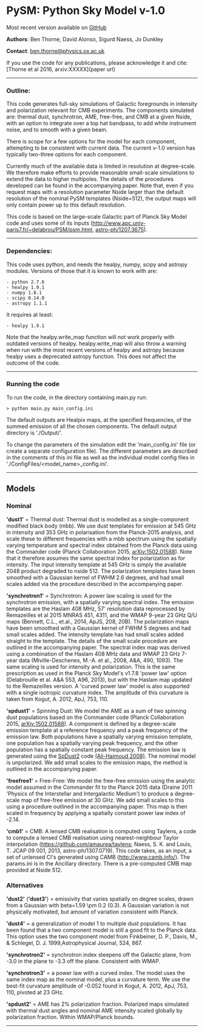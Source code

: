# PySM: Python Sky Model  v-1.0
Most recent version available on [GitHub](https://github.com/bthorne93/PySM)

**Authors**: Ben Thorne, David Alonso, Sigurd Naess, Jo Dunkley 

**Contact**: ben.thorne@physics.ox.ac.uk

If you use the code for any publications, please acknowledge it and cite:
[Thorne et al 2016, arxiv:XXXXX](paper url)

------------------------------------------------------------------------
### Outline:
This code generates full-sky simulations of Galactic foregrounds in intensity and
polarization relevant for CMB experiments. The components simulated are: thermal dust,
synchrotron, AME, free-free, and CMB at a given Nside, with an option to integrate over
a top hat bandpass, to add white instrument noise, and to smooth with a given beam.

There is scope for a few options for the model for each component, attempting to
be consistent with current data. The current v-1.0 version has typically two-three options
for each component.

Currently much of the available data is limited in resolution at degree-scale.  We therefore
make efforts to provide reasonable small-scale simulations to extend the data to higher
multipoles. The details of the procedures developed can be found in the accompanying paper.
Note that, even if you request maps with a resolution parameter Nside larger than the
default resolution of the nominal PySM templates (Nside=512), the output maps will only
contain power up to this default resolution.

This code is based on the large-scale Galactic part of Planck Sky Model code and uses
some of its inputs (http://www.apc.univ-paris7.fr/~delabrou/PSM/psm.html,
[astro-ph/1207.3675](http://arxiv.org/abs/1207.3675)).

-----------------------------------------------------------------------

### Dependencies:
This code uses python, and needs the healpy, numpy, scipy and astropy modules.
Versions of those that it is known to work with are:

    - python 2.7.6
    - healpy 1.9.1
    - numpy 1.8.1
    - scipy 0.14.0
    - astropy 1.1.1

It requires at least:

    - healpy 1.9.1

Note that the healpy.write_map function will not work properly with outdated versions
of healpy.  healpy.write_map will also throw a warning when run with the most recent
versions of healpy and astropy because healpy uses a deprecated astropy function.
This does not affect the outcome of the code.

--------------------------------------------------------------------------
### Running the code
To run the code, in the directory containing main.py run:

    > python main.py main_config.ini

The default outputs are Healpix maps, at the specified frequencies, of the
summed emission of all the chosen components. The default output directory is './Output/'.

To change the parameters of the simulation edit the 'main_config.ini' file (or
create a separate configuration file). The different parameters are described
in the comments of this ini file as well as the individual model config files
in './ConfigFiles/\<model_name\>_config.ini'.

--------------------------------------------------------------------------
## Models
### Nominal

**'dust1'** = Thermal dust: Thermal dust is modelled as a single-component modified
 black body (mbb).  We use dust templates for emission at 545 GHz in intensity and
 353 GHz in polarisation from the Planck-2015 analysis, and scale these to different
 frequencies with a mbb spectrum using the spatially varying temperature and spectral
 index obtained from the Planck data using the Commander code (Planck Collaboration
 2015, [arXiv:1502.01588](https://arxiv.org/abs/1502.01588)). Note that it therefore assumes the same spectral index for
 polarization as for intensity.  The input intensity template at 545 GHz is simply the
 available 2048 product degraded to nside 512.  The polarization templates have been
 smoothed with a Gaussian kernel of FWHM 2.6 degrees, and had small scales added via
 the procedure described in the accompanying paper.

**'synchrotron1'** = Synchrotron:  A power law scaling is used for the synchrotron emission, with
 a spatially varying spectral index.  The emission templates are the Haslam 408 MHz, 57'
 resolution data reprocessed by Remazeilles et al 2015 MNRAS 451, 4311, and the WMAP 9-year
 23 GHz Q/U maps (Bennett, C.L., et.al., 2014, ApJS, 208, 20B). The polarization maps
 have been smoothed with a Gaussian kernel of FWHM 5 degrees and had small scales added.
 The intensity template has had small scales added straight to the template. The
 details of the small scale procedure are outlined in the accompanying paper.
 The spectral index map was derived using a combination of the Haslam 408 MHz data and WMAP 23
 GHz 7-year data (Miville-Deschenes, M.-A. et al., 2008, A&A, 490, 1093). The same scaling
 is used for intensity and polarization.  This is the same prescription as used in the
 Planck Sky Model's v1.7.8 'power law' option (Delabrouille et al. A&A 553, A96, 2013),
 but with the Haslam map updated to the Remazeilles version. A 'curved power law'
 model is also supported with a single isotropic curvature index. The amplitude of this
 curvature is taken from Kogut, A. 2012, ApJ, 753, 110.
 
 **'spdust1'** = Spinning Dust: We model the AME as a sum of two spinning dust populations
 based on the Commander code (Planck Collaboration 2015, [arXiv:1502.01588](https://arxiv.org/abs/1502.01588)). A component
 is defined by a degree-scale emission template at a reference frequency and a peak frequency
 of the emission law. Both populations have a spatially varying emission template, one
 population has a spatially varying peak frequency, and the other population has a
 spatially constant peak frequency.  The emission law is generated using the [SpDust2](http://www.pha.jhu.edu/~yalihai1/spdust/spdust.html) code
 [(Ali-Haimoud 2008)](http://arxiv.org/abs/0812.2904). The nominal model is unpolarized. We
 add small scales to the emission maps, the method is outlined in the accompanying paper.

**'freefree1'** = Free-Free: We model the free-free emission using the analytic model
 assumed in the Commander fit to the Planck 2015 data (Draine 2011 'Physics of the
 Interstellar and Intergalactic Medium') to produce a degree-scale map of free-free
 emission at 30 GHz. We add small scales to this using a procedure outlined in the
 accompanying paper.  This map is then scaled in frequency by applying a spatially
 constant power law index of -2.14.

**'cmb1'** = CMB: A lensed CMB realisation is computed using Taylens, a code to compute
 a lensed CMB realisation using nearest-neighbour Taylor interpolation
 (https://github.com/amaurea/taylens; Naess, S. K. and Louis, T. JCAP 09 001, 2013,
 astro-ph/1307.0719). This code takes, as an input, a set of unlensed Cl's generated
 using CAMB (http://www.camb.info/). The params.ini is in the Ancillary directory.
 There is a pre-computed CMB map provided at Nside 512.

### Alternatives

**'dust2'** (**'dust3'**) = emissivity that varies spatially on degree scales, drawn from a Gaussian
with beta=1.59 \pm 0.2 (0.3). A Gaussian variation is not physically motivated, but
amount of variation consistent with Planck.

**'dust4'** = a generalization of model 1 to multiple dust populations.  It has been found that
a two component model is still a good fit to the Planck data.  This option uses the two
component model from Finkbeiner, D. P., Davis, M., & Schlegel, D. J. 1999,Astrophysical Journal,
524, 867.

**'synchrotron2'** = synchrotron index steepens off the Galactic plane, from -3.0 in the
plane to -3.3 off the plane. Consistent with WMAP.

**'synchrotron3'** = a power law with a curved index. The model uses the same index map as
 the nominal model, plus a curvature term.  We use the best-fit curvature amplitude of
 -0.052 found in Kogut, A. 2012, ApJ, 753, 110, pivoted at 23 GHz.

**'spdust2'** = AME has 2% polarization fraction. Polarized maps simulated with thermal
dust angles and nominal AME intensity scaled globally by polarization fraction.
Within WMAP/Planck bounds.

----------------------------------------------------------------------------
